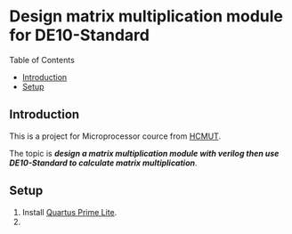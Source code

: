 # Design matrix multiplication module for DE10-Standard

Table of Contents
+ [Introduction](#introduction)
+ [Setup](#setup)

## Introduction
This is a project for Microprocessor cource from [HCMUT](https://hcmut.edu.vn/).

The topic is ***design a matrix multiplication module with verilog then use DE10-Standard to calculate matrix multiplication***.

## Setup
1. Install [Quartus Prime Lite](https://www.intel.com/content/www/us/en/software-kit/665988/intel-quartus-prime-lite-edition-design-software-version-18-1-for-linux.html).
2. 